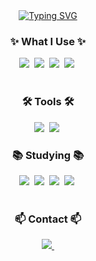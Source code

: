 <div align="center">
  <a href="https://git.io/typing-svg"><img src="https://readme-typing-svg.demolab.com?font=Fira+Code&pause=1000&width=435&lines=Welcome+to+Yejoon's+Github" alt="Typing SVG" /></a>
</div>

<!--내용 부분-->
<h3 align="center">✨ What I Use ✨</h3>

<div align="center">
  <img src="https://img.shields.io/badge/python-3670A0?style=for-the-badge&logo=python&logoColor=ffdd54" />&nbsp
  <img src="https://img.shields.io/badge/C-150458.svg?style=for-the-badge&logo=C&logoColor=white" />&nbsp
  <img src="https://img.shields.io/badge/C++-4d77cf.svg?style=for-the-badge&logo=C++&logoColor=black" />&nbsp
  <img src="https://img.shields.io/badge/Java-11557c.svg?style=for-the-badge&logo=Java&logoColor=yellow" />&nbsp
</div>

<br>

<h3 align="center">🛠 Tools 🛠</h3>

<div align="center">
  <img src="https://img.shields.io/badge/VSCode-3670A0.svg?style=for-the-badge&logo=visual-studio-code&logoColor=22ABF3" />&nbsp
  <img src="https://img.shields.io/badge/Xcode-2C2C32.svg?style=for-the-badge&logo=Xcode&logoColor=F37726" />&nbsp
<!--   <img src="https://img.shields.io/badge/Colab-2C2C32.svg?style=for-the-badge&logo=googlecolab&logoColor=F9AB00" />&nbsp -->
</div>

<h3 align="center">📚 Studying 📚</h3>

<div align="center">
  <img src="https://img.shields.io/badge/algorithm-2C2C32.svg?style=for-the-badge&logo=algorithm&logoColor=22ABF3" />&nbsp
  <img src="https://img.shields.io/badge/HTML-150458.svg?style=for-the-badge&logo=HTML&logoColor=F37726" />&nbsp
  <img src="https://img.shields.io/badge/CSS-11557c.svg?style=for-the-badge&logo=CSS&logoColor=F37726" />&nbsp
  <img src="https://img.shields.io/badge/Data Structure-11557c.svg?style=for-the-badge&logo=CSS&logoColor=F37726" />&nbsp
<!--   <img src="https://img.shields.io/badge/Colab-2C2C32.svg?style=for-the-badge&logo=googlecolab&logoColor=F9AB00" />&nbsp -->
</div>

<br>

<h3 align="center">📫 Contact 📫</h3>
<div align="center">
  <a href="mailto:yejoon822@gmail.com">
    <img
      src="https://img.shields.io/badge/yejoon822@gmail.com-D14836?style=for-the-badge&logo=gmail&logoColor=white"/>&nbsp
  </a>
</div>
<!---
yejoon822/yejoon822 is a ✨ special ✨ repository because its `README.md` (this file) appears on your GitHub profile.
You can click the Preview link to take a look at your changes.
--->
